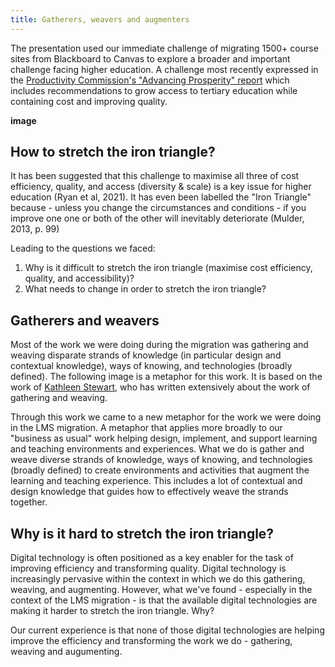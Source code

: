 ```yaml
---
title: Gatherers, weavers and augmenters
---
```

The presentation used our immediate challenge of migrating 1500+ course sites from Blackboard to Canvas to explore a broader and important challenge facing higher education. A challenge most recently expressed in the [Productivity Commission's "Advancing Prosperity" report](https://www.pc.gov.au/inquiries/completed/productivity/report) which includes recommendations to grow access to tertiary education while containing cost and improving quality. 

**image**

## How to stretch the iron triangle?

It has been suggested that this challenge to maximise all three of cost efficiency, quality, and access (diversity & scale) is a key issue for higher education (Ryan et al, 2021). It has even been labelled the "Iron Triangle" because - unless you change the circumstances and conditions - if you improve one one or both of the other will inevitably deteriorate (Mulder, 2013, p. 99)

Leading to the questions we faced:
1. Why is it difficult to stretch the iron triangle (maximise cost efficiency, quality, and accessibility)?
2. What needs to change in order to stretch the iron triangle?

## Gatherers and weavers

Most of the work we were doing during the migration was gathering and weaving disparate strands of knowledge (in particular design and contextual knowledge), ways of knowing, and technologies (broadly defined). The following image is a metaphor for this work. It is based on the work of [Kathleen Stewart](https://www.kathleenstewart.net/), who has written extensively about the work of gathering and weaving.

Through this work we came to a new metaphor for the work we were doing in the LMS migration. A metaphor that applies more broadly to our "business as usual" work helping design, implement, and support learning and teaching environments and experiences. What we do is gather and weave diverse strands of knowledge, ways of knowing, and technologies (broadly defined) to create environments and activities that augment the learning and teaching experience. This includes a lot of contextual and design knowledge that guides how to effectively weave the strands together.

## Why is it hard to stretch the iron triangle?

Digital technology is often positioned as a key enabler for the task of improving efficiency and transforming quality. Digital technology is increasingly pervasive within the context in which we do this gathering, weaving, and augmenting. However, what we've found - especially in the context of the LMS migration - is that the available digital technologies are making it harder to stretch the iron triangle.  Why?

Our current experience is that none of those digital technologies are helping improve the efficiency and transforming the work we do - gathering, weaving and augumenting.